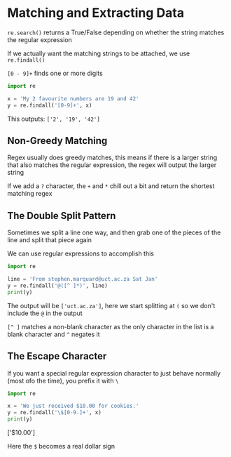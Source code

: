# Matching and Extracting Data
`re.search()` returns a True/False depending on whether the string matches the regular expression

If we actually want the matching strings to be attached, we use `re.findall()`

`[0 - 9]+` finds one or more digits
```py
import re

x = 'My 2 favourite numbers are 19 and 42'
y = re.findall('[0-9]+', x)
```
This outputs: `['2', '19', '42']`

## Non-Greedy Matching
Regex usually does greedy matches, this means if there is a larger string that also matches the regular expression, the regex will output the larger string

If we add a `?` character, the `+` and `*` chill out a bit and return the shortest matching regex

## The Double Split Pattern
Sometimes we split a line one way, and then grab one of the pieces of the line and split that piece again

We can use regular expressions to accomplish this
```py
import re

line = 'From stephen.marquard@uct.ac.za Sat Jan'
y = re.findall('@([^ ]*)', line)
print(y)
```
The output will be `['uct.ac.za']`, here we start splitting at `(` so we don't include the `@` in the output

`[^ ]` matches a non-blank character as the only character in the list is a blank character and `^` negates it

## The Escape Character
If you want a special regular expression character to just behave normally (most ofo the time), you prefix it with `\`
```py
import re

x = 'We just received $10.00 for cookies.'
y = re.findall('\$[0-9.]+', x)
print(y)
```
['$10.00']

Here the `$` becomes a real dollar sign